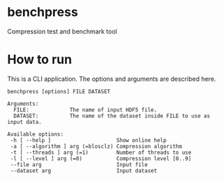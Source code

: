 benchpress
==========

Compression test and benchmark tool

How to run
==========

This is a CLI application. The options and arguments are described here.

    benchpress [options] FILE DATASET
    
    Arguments:
      FILE:             The name of input HDF5 file.
      DATASET:          The name of the dataset inside FILE to use as input data. 
    
    Available options:
     -h [ --help ]                     Show online help
     -a [ --algorithm ] arg (=blosclz) Compression algorithm
     -t [ --threads ] arg (=1)         Number of threads to use
     -l [ --level ] arg (=0)           Compression level [0..9]
     --file arg                        Input file
     --dataset arg                     Input dataset
      

